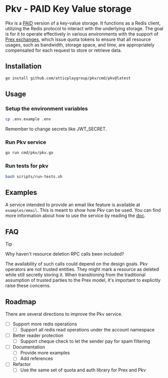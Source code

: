 # Pkv - PAID Key Value storage

Pkv is a [PAID](https://github.com/atticplaygroup/prex/wiki/paid-service#paid-services) version of a key-value storage. It functions as a Redis client, utilizing the Redis protocol to interact with the underlying storage. The goal is for it to operate effectively in various environments with the support of [Prex exchanges](https://github.com/atticplaygroup/prex/wiki/paid-service#paid-services), which issue quota tokens to ensure that all resource usages, such as bandwidth, storage space, and time, are appropriately compensated for each request to store or retrieve data.

## Installation

```bash
go install github.com/atticplaygroup/pkv/cmd/pkv@latest
```

## Usage

### Setup the environment variables

```bash
cp .env.example .env
```

Remember to change secrets like JWT_SECRET.

### Run Pkv service

```bash
go run cmd/pkv/pkv.go
```

### Run tests for pkv

```bash
bash scripts/run-tests.sh
```
## Examples

A service intended to provide an email like feature is available at `examples/email`. This is meant to show how Pkv can be used. You can find more information about how to use the service by reading the [doc](./examples/email/README.md).

## FAQ

> [!TIP]
> Why haven't resource deletion RPC calls been included?
>
> The availability of such calls could depend on the design goals. Pkv operators are not trusted entities. They might mark a resource as deleted while still secretly storing it. When transitioning from the traditional assumption of trusted parties to the Prex model, it's important to explicitly raise these concerns.

## Roadmap

There are several directions to improve the Pkv service.

- [ ] Support more redis operations
  - [ ] Support all redis read operations under the account namespace
- [ ] Better reader protection
  - [ ] Support cheque check to let the sender pay for spam filtering
- [ ] Documentation
  - [ ] Provide more examples
  - [ ] Add references
- [ ] Refactor
  - [ ] Use the same set of quota and auth library for Prex and Pkv
